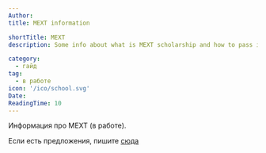 ```yaml
---
Author:
title: MEXT information

shortTitle: MEXT
description: Some info about what is MEXT scholarship and how to pass it.

category:
  - гайд
tag:
  - в работе
icon: '/ico/school.svg'
Date:
ReadingTime: 10
---
```


Информация про MEXT (в работе).

Если есть предложения, пишите [сюда](https://t.me/dekitaidan)
